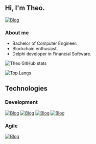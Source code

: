 
## Hi, I'm Theo.

[![Blog](https://img.shields.io/badge/LinkedIn-0077B5?style=for-the-badge&logo=linkedin&logoColor=white)](www.linkedin.com/in/theo-portela)

### About me
- Bachelor of Computer Engineer.
- Blockchain enthusiast.
- Delphi developer in Financial Software.

![Theo GitHub stats](https://github-readme-stats.vercel.app/api?username=TheoEC&show_icons=true&theme=codeSTACKr)

[![Top Langs](https://github-readme-stats.vercel.app/api/top-langs/?username=TheoEC&layout=compact&theme=codeSTACKr)](https://github.com/anuraghazra/github-readme-stats)

## Technologies

### Development
[![Blog](https://img.shields.io/badge/Python-3776AB?style=for-the-badge&logo=python&logoColor=white)](https://github.com/TheoEC?tab=repositories&language=python)
[![Blog](https://img.shields.io/badge/Java-ED8B00?style=for-the-badge&logo=java&logoColor=white)](https://github.com/TheoEC?tab=repositories&language=java)
[![Blog](https://img.shields.io/badge/C-00599C?style=for-the-badge&logo=c&logoColor=white)](https://github.com/TheoEC?tab=repositories&language=c)
[![Blog](https://img.shields.io/badge/Delphi_RAD_Studio-B22222?style=for-the-badge&logo=delphi&logoColor=white)](https://github.com/TheoEC?tab=repositories&language=c)

### Agile
[![Blog](https://img.shields.io/badge/Scrum-Fundamentals-red)](https://www.scrumstudy.com/certification/verify?type=SFC&number=866149)
